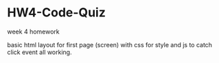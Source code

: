 # HW4-Code-Quiz
week 4 homework

basic html layout for first page (screen) with css for style and js to catch click event all working.


